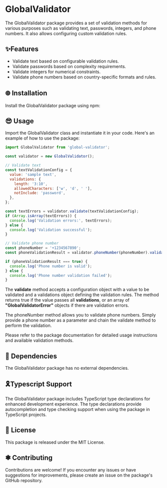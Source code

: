# GlobalValidator

The GlobalValidator package provides a set of validation methods for various purposes such as validating text, passwords, integers, and phone numbers. It also allows configuring custom validation rules.

## ✨Features

- Validate text based on configurable validation rules.
- Validate passwords based on complexity requirements.
- Validate integers for numerical constraints.
- Validate phone numbers based on country-specific formats and rules.

## 𖣠 Installation

Install the GlobalValidator package using npm:


## 😎 Usage

Import the GlobalValidator class and instantiate it in your code. Here's an example of how to use the package:

```javascript
import GlobalValidator from 'global-validator';

const validator = new GlobalValidator();

// Validate text
const textValidationConfig = {
  value: 'sample text',
  validations: {
    length: '3:10',
    allowedCharacters: ['w', 'd', ' '],
    notInclude: 'password',
  },
};

const textErrors = validator.validate(textValidationConfig);
if (Array.isArray(textErrors)) {
  console.log('Validation errors:', textErrors);
} else {
  console.log('Validation successful');
}

// Validate phone number
const phoneNumber = '+1234567890';
const phoneValidationResult = validator.phoneNumber(phoneNumber).validate();

if (phoneValidationResult === true) {
  console.log('Phone number is valid');
} else {
  console.log('Phone number validation failed');
}

```


The **validate** method accepts a configuration object with a value to be validated and a validations object defining the validation rules. The method returns true if the value passes all **validations**, or an array of **"GlobalValidatorError"** objects if there are validation errors.

The phoneNumber method allows you to validate phone numbers. Simply provide a phone number as a parameter and chain the validate method to perform the validation.

Please refer to the package documentation for detailed usage instructions and available validation methods.

## 🦮 Dependencies
The GlobalValidator package has no external dependencies.

## 🎗️Typescript Support
The GlobalValidator package includes TypeScript type declarations for enhanced development experience. The type declarations provide autocompletion and type checking support when using the package in TypeScript projects.

## 🪪 License
This package is released under the MIT License.

## ❃ Contributing
Contributions are welcome! If you encounter any issues or have suggestions for improvements, please create an issue on the package's GitHub repository.

